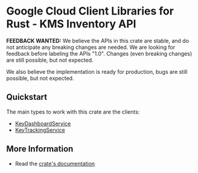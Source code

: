 # Google Cloud Client Libraries for Rust - KMS Inventory API

<!-- Code generated by sidekick. DO NOT EDIT. -->

**FEEDBACK WANTED:** We believe the APIs in this crate are stable, and
do not anticipate any breaking changes are needed. We are looking for
feedback before labeling the APIs "1.0". Changes (even breaking changes)
are still possible, but not expected.

We also believe the implementation is ready for production, bugs are
still possible, but not expected.

## Quickstart

The main types to work with this crate are the clients:

- [KeyDashboardService]
- [KeyTrackingService]

## More Information

- Read the [crate's documentation](https://docs.rs/google-cloud-kms-inventory-v1/latest/google-cloud-kms-inventory-v1)

[KeyDashboardService]: https://docs.rs/google-cloud-kms-inventory-v1/latest/google_cloud_kms_inventory_v1/client/struct.KeyDashboardService.html
[KeyTrackingService]: https://docs.rs/google-cloud-kms-inventory-v1/latest/google_cloud_kms_inventory_v1/client/struct.KeyTrackingService.html
